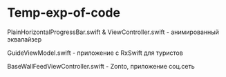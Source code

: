 # Temp-exp-of-code
PlainHorizontalProgressBar.swift & ViewController.swift - анимированный эквалайзер

GuideViewModel.swift - приложение с RxSwift для туристов

BaseWallFeedViewController.swift - Zonto, приложение соц.сеть
